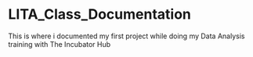 # LITA_Class_Documentation
This is where i documented my first project while doing my Data Analysis training with The Incubator Hub
